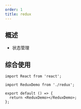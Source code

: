 ```yaml
---
order: 1
title: redux
---
```


## 概述

- 状态管理

## 综合使用

```tsx
import React from 'react';

import ReduxDemo from './redux';

export default () => {
  return <ReduxDemo></ReduxDemo>;
};
```
